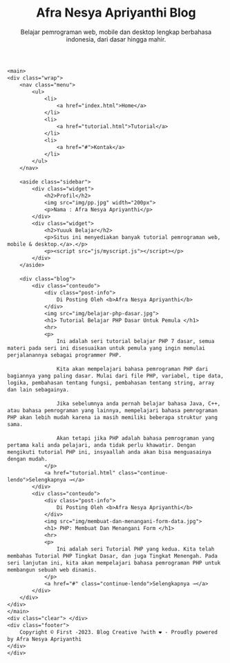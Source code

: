 <html>
<head>
	<title>Afra Nesya Apriyanthi Blog</title>
	<link rel="stylesheet" type="text/css" href="style.css">
</head>
<body>
	<div id="container">
	<header>
		<div class="atas">
		<h1>Afra Nesya Apriyanthi Blog</h1>
		<p>Belajar pemrograman web, mobile dan desktop lengkap berbahasa indonesia, dari dasar hingga mahir.</p>
		</div>
	</header>

	<main>
	<div class="wrap">
		<nav class="menu">
			<ul>
				<li>
					<a href="index.html">Home</a>
				</li>
				<li>
					<a href="tutorial.html">Tutorial</a>
				</li>
				<li>
					<a href="#">Kontak</a>
				</li>
			</ul>
		</nav>

		<aside class="sidebar">
			<div class="widget">
				<h2>Profil</h2>
				<img src="img/pp.jpg" width="200px">
				<p>Nama : Afra Nesya Apriyanthi</p>
			</div>
			<div class="widget">
				<h2>Yuuuk Belajar</h2>
				<p>Situs ini menyediakan banyak tutorial pemrograman web, mobile & desktop.</a>.</p>
				<p><script src="js/myscript.js"></script></p>
			</div>
		</aside>

		<div class="blog">
			<div class="conteudo">
				<div class="post-info">
					Di Posting Oleh <b>Afra Nesya Apriyanthi</b>
				</div>
				<img src="img/belajar-php-dasar.jpg">
				<h1> Tutorial Belajar PHP Dasar Untuk Pemula </h1>
				<hr>
				<p>
					Ini adalah seri tutorial belajar PHP 7 dasar, semua materi pada seri ini disesuaikan untuk pemula yang ingin memulai perjalanannya sebagai programmer PHP.

					Kita akan mempelajari bahasa pemrograman PHP dari bagiannya yang paling dasar. Mulai dari file PHP, variabel, tipe data, logika, pembahasan tentang fungsi, pembahasan tentang string, array dan lain sebagainya.

					Jika sebelumnya anda pernah belajar bahasa Java, C++, atau bahasa pemrograman yang lainnya, mempelajari bahasa pemrograman PHP akan lebih mudah karena ia masih memiliki beberapa struktur yang sama.

					Akan tetapi jika PHP adalah bahasa pemrograman yang pertama kali anda pelajari, anda tidak perlu khawatir. Dengan mengikuti tutorial PHP ini, insyaallah anda akan bisa menguasainya dengan mudah.
				</p>				
				<a href="tutorial.html" class="continue-lendo">Selengkapnya →</a>
			</div>
			<div class="conteudo">
				<div class="post-info">
					Di Posting Oleh <b>Afra Nesya Apriyanthi</b>
				</div>
				<img src="img/membuat-dan-menangani-form-data.jpg">
				<h1> PHP: Membuat Dan Menangani Form </h1>
				<hr>
				<p>
					Ini adalah seri Tutorial PHP yang kedua. Kita telah membahas Tutorial PHP Tingkat Dasar, dan juga Tingkat Menengah. Pada seri lanjutan ini, kita akan mempelajari bahasa pemrograman PHP untuk membangun sebuah web dinamis.
				</p>				
				<a href="#" class="continue-lendo">Selengkapnya →</a>
			</div>
		</div>
	</div>
	</main>
	<div class="clear">	</div>
	<div class="footer">
		Copyright © First -2023. Blog Creative ?with ❤ - Proudly powered by Afra Nesya Apriyanthi
	</div>
	</div>
</body>
</html>
